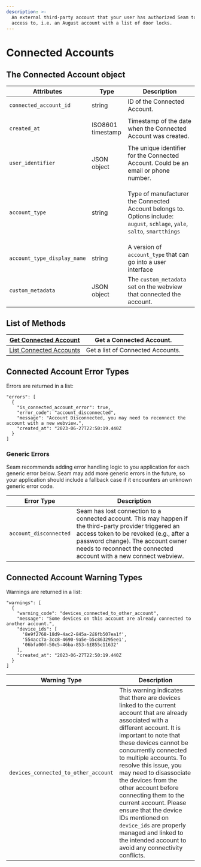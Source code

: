 ```yaml
---
description: >-
  An external third-party account that your user has authorized Seam to get
  access to, i.e. an August account with a list of door locks.
---
```


# Connected Accounts

## The Connected Account object

| Attributes                  | Type                        | Description                                                                                                                                                                                  |
| --------------------------- | --------------------------- | -------------------------------------------------------------------------------------------------------------------------------------------------------------------------------------------- |
| `connected_account_id`      | string                      | ID of the Connected Account.                                                                                                                                                                 |
| `created_at`                | <p>ISO8601<br>timestamp</p> | Timestamp of the date when the Connected Account was created.                                                                                                                                |
| `user_identifier`           | JSON object                 | The unique identifier for the Connected Account. Could be an email or phone number.                                                                                                          |
| `account_type`              | string                      | <p>Type of manufacturer the Connected Account belongs to.<br>Options include: <code>august</code>, <code>schlage</code>, <code>yale</code>, <code>salto</code>, <code>smartthings</code></p> |
| `account_type_display_name` | string                      | A version of `account_type` that can go into a user interface                                                                                                                                |
| `custom_metadata`           | JSON object                 | The `custom_metadata` set on the webview that connected the account.                                                                                                                         |

## List of Methods

| [Get Connected Account](get-a-connected-account.md)   | Get a Connected Account.          |
| ----------------------------------------------------- | --------------------------------- |
| [List Connected Accounts](list-connected-accounts.md) | Get a list of Connected Accounts. |

## Connected Account Error Types

Errors are returned in a list:

```
"errors": [
  {
    "is_connected_account_error": true,
    "error_code": "account_disconnected",
    "message": "Account Disconnected, you may need to reconnect the account with a new webview.",
    "created_at": "2023-06-27T22:50:19.440Z
  }
]
```

### Generic Errors

Seam recommends adding error handling logic to you application for each generic error below. Seam may add more generic errors in the future, so your application should include a fallback case if it encounters an unknown generic error code.

| Error Type             | Description                                                                                                                                                                                                                                                  |
| ---------------------- | ------------------------------------------------------------------------------------------------------------------------------------------------------------------------------------------------------------------------------------------------------------ |
| `account_disconnected` | Seam has lost connection to a connected account. This may happen if the third-party provider triggered an access token to be revoked (e.g., after a password change). The account owner needs to reconnect the connected account with a new connect webview. |

## Connected Account Warning Types

Warnings are returned in a list:

```
"warnings": [
  {
    "warning_code": "devices_connected_to_other_account",
    "message": "Some devices on this account are already connected to another account.",
    "device_ids": [
      '8e9f2768-18d9-4ac2-845a-2£6fb507ea1f',
      '554acc7a-3cc8-4690-9a5e-b5c863295ee1',
      '06bfa00f-50c5-46ba-853-6£855c11632'
    ],
    "created_at": "2023-06-27T22:50:19.440Z
  }
]
```

| Warning Type                         | Description                                                                                                                                                                                                                                                                                                                                                                                                                                                                                                                        |
| ------------------------------------ | ---------------------------------------------------------------------------------------------------------------------------------------------------------------------------------------------------------------------------------------------------------------------------------------------------------------------------------------------------------------------------------------------------------------------------------------------------------------------------------------------------------------------------------- |
| `devices_connected_to_other_account` | This warning indicates that there are devices linked to the current account that are already associated with a different account. It is important to note that these devices cannot be concurrently connected to multiple accounts. To resolve this issue, you may need to disassociate the devices from the other account before connecting them to the current account. Please ensure that the device IDs mentioned on `device_ids` are properly managed and linked to the intended account to avoid any connectivity conflicts. |
